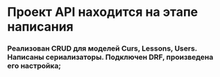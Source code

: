 # Проект API находится на этапе написания

### Реализован CRUD для моделей Curs, Lessons, Users. Написаны сериализаторы. Подключен DRF, произведена его настройка;


